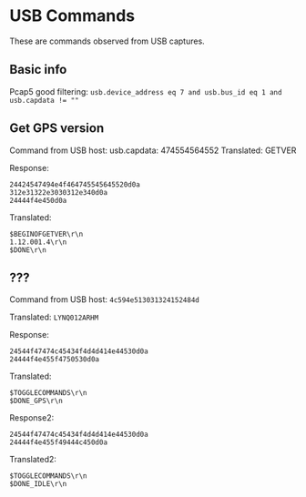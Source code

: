 # USB Commands
These are commands observed from USB captures.
## Basic info
Pcap5 good filtering: `usb.device_address eq 7 and usb.bus_id eq 1 and usb.capdata != ""`
## Get GPS version
Command from USB host:
usb.capdata: 474554564552
Translated:
GETVER

Response:
```
24424547494e4f464745545645520d0a
312e31322e3030312e340d0a
24444f4e450d0a
```

Translated:
```
$BEGINOFGETVER\r\n
1.12.001.4\r\n
$DONE\r\n
```

## ???
Command from USB host:
`4c594e513031324152484d`

Translated:
`LYNQ012ARHM`

Response:
```
24544f47474c45434f4d4d414e44530d0a
24444f4e455f4750530d0a
```
Translated:
```
$TOGGLECOMMANDS\r\n
$DONE_GPS\r\n
```

Response2:
```
24544f47474c45434f4d4d414e44530d0a
24444f4e455f49444c450d0a
```
Translated2:
```
$TOGGLECOMMANDS\r\n
$DONE_IDLE\r\n
```
